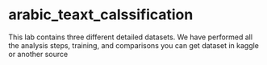 # arabic_teaxt_calssification
This lab contains three different detailed datasets. We have performed all the analysis steps, training, and comparisons 
you can get dataset in kaggle or another source
